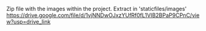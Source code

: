 Zip file with the images within the project. Extract in 'staticfiles/images'
https://drive.google.com/file/d/1vjNNDwOJxzYUfRf0fL1VIB2BPaP9CPnC/view?usp=drive_link
